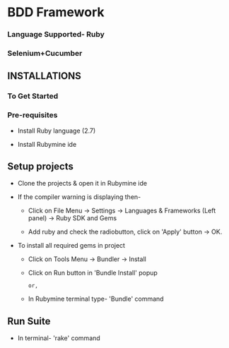 # BDD Framework #

### Language Supported- Ruby ###
### Selenium+Cucumber ###

## INSTALLATIONS ##

### To Get Started ###

### Pre-requisites ###

* Install Ruby language (2.7)

* Install Rubymine ide

## Setup projects ##

* Clone the projects & open it in Rubymine ide

* If the compiler warning is displaying then-

  * Click on File Menu -> Settings -> Languages & Frameworks (Left panel) -> Ruby SDK and Gems
  
  * Add ruby and check the radiobutton, click on 'Apply' button -> OK.
  
* To install all required gems in project

  * Click on Tools Menu -> Bundler -> Install
  
  * Click on Run button in 'Bundle Install' popup
  
        or,
        
  * In Rubymine terminal type- 'Bundle' command
  
  
## Run Suite ##

* In terminal- 'rake' command
  
